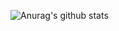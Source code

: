 ![Anurag's github stats](https://github-readme-stats.vercel.app/api?username=anuraghazra&show_icons=true)
